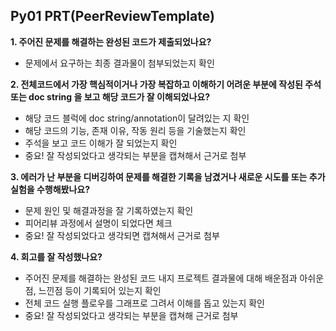 ## Py01 PRT(PeerReviewTemplate) ##

**1. 주어진 문제를 해결하는 완성된 코드가 제출되었나요?**  
  - 문제에서 요구하는 최종 결과물이 첨부되었는지 확인  

**2. 전체코드에서 가장 핵심적이거나 가장 복잡하고 이해하기 어려운 부분에 작성된 주석 또는 doc string 을 보고 해당 코드가 잘 이해되었나요?**  
 - 해당 코드 블럭에 doc string/annotation이 달려있는 지 확인  
 - 해당 코드의 기능, 존재 이유, 작동 원리 등을 기술했는지 확인  
 - 주석을 보고 코드 이해가 잘 되었는지 확인  
 - 중요! 잘 작성되었다고 생각되는 부분을 캡쳐해서 근거로 첨부  
 
**3. 에러가 난 부분을 디버깅하여 문제를 해결한 기록을 남겼거나 새로운 시도를 또는 추가실험을 수행해봤나요?**  
  - 문제 원인 및 해결과정을 잘 기록하였는지 확인  
  - 피어리뷰 과정에서 설명이 되었다면 체크  
  - 중요! 잘 작성되었다고 생각되면 캡쳐해서 근거로 첨부  
   
**4. 회고를 잘 작성했나요?**  
  - 주어진 문제를 해결하는 완성된 코드 내지 프로젝트 결과물에 대해 배운점과 아쉬운점, 느낀점 등이 기록되어 있는지 확인  
  - 전체 코드 실행 플로우를 그래프로 그려서 이해를 돕고 있는지 확인  
  - 중요! 잘 작성되었다고 생각되는 부분을 캡쳐해 근거로 첨부  
  
